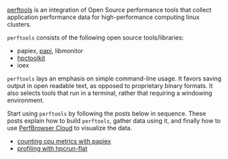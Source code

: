 [perftools](about) is an integration of Open Source performance tools 
that collect application performance data for high-performance computing
linux clusters.

`perftools` consists of the following open source tools/libraries:

  * papiex, [papi](http://icl.cs.utk.edu/papi/), libmonitor
  * [hpctoolkit](http://hpctoolkit.org)
  * ioex

`perftools` lays an emphasis on simple command-line usage. It favors saving 
output in open readable text, as opposed to proprietary binary formats. 
It also selects tools that run in a terminal, rather that requiring a 
windowing environment.

Start using `perftools` by following the posts below in sequence.
These posts explain how to build `perftools`, gather data using it,
and finally how to use [PerfBrowser Cloud](https://perfbrowser.perftools.org/)
to visualize the data.
 * [counting cpu metrics with papiex](examples/papiex-mpi-example/)
 * [profiling with hpcrun-flat](examples/hpcrun-mpi-example/)

